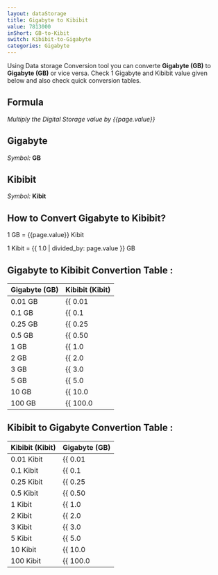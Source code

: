 ```yaml
---
layout: dataStorage
title: Gigabyte to Kibibit
value: 7813000
inShort: GB-to-Kibit
switch: Kibibit-to-Gigabyte
categories: Gigabyte
---
```


Using Data storage Conversion tool you can converte **Gigabyte (GB)** to **Gigabyte (GB)** or vice versa. Check 1 Gigabyte and Kibibit value given below and also check quick conversion tables.

## Formula
*Multiply the Digital Storage value by {{page.value}}*

## Gigabyte
*Symbol:* **GB**

## Kibibit
*Symbol:* **Kibit**

## How to Convert Gigabyte to Kibibit?

1 GB = {{page.value}} Kibit

1 Kibit = {{ 1.0 | divided_by: page.value }} GB


## Gigabyte to Kibibit Convertion Table :

| Gigabyte (GB) | Kibibit (Kibit) |
| ---- | ---- |
| 0.01 GB | {{ 0.01 | times: page.value | round: 12 }} Kibit |
| 0.1 GB | {{ 0.1 | times: page.value | round: 12 }} Kibit |
| 0.25 GB | {{ 0.25 | times: page.value | round: 12 }} Kibit |
| 0.5 GB | {{ 0.50 | times: page.value | round: 12 }} Kibit |
| 1 GB | {{ 1.0 | times: page.value | round: 12 }} Kibit |
| 2 GB | {{ 2.0 | times: page.value | round: 12 }} Kibit |
| 3 GB | {{ 3.0 | times: page.value | round: 12 }} Kibit |
| 5 GB | {{ 5.0 | times: page.value | round: 12 }} Kibit |
| 10 GB | {{ 10.0 | times: page.value | round: 12 }} Kibit |
| 100 GB | {{ 100.0 | times: page.value | round: 12 }} Kibit |

## Kibibit to Gigabyte Convertion Table :

| Kibibit (Kibit) | Gigabyte (GB) |
| ---- | ---- |
| 0.01 Kibit | {{ 0.01 | divided_by: page.value | round: 12 }} GB |
| 0.1 Kibit | {{ 0.1 | divided_by: page.value | round: 12 }} GB |
| 0.25 Kibit | {{ 0.25 | divided_by: page.value | round: 12 }} GB |
| 0.5 Kibit | {{ 0.50 | divided_by: page.value | round: 12 }} GB |
| 1 Kibit | {{ 1.0 | divided_by: page.value | round: 12 }} GB |
| 2 Kibit | {{ 2.0 | divided_by: page.value | round: 12 }} GB |
| 3 Kibit | {{ 3.0 | divided_by: page.value | round: 12 }} GB |
| 5 Kibit | {{ 5.0 | divided_by: page.value | round: 12 }} GB |
| 10 Kibit | {{ 10.0 | divided_by: page.value | round: 12 }} GB |
| 100 Kibit | {{ 100.0 | divided_by: page.value | round: 12 }} GB |


<script>
document.getElementById('selectInput')[12].selected = true
document.getElementById('selectOutput')[3].selected = true
</script>
